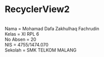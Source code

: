 # RecyclerView2

<br>Nama = Mohamad Dafa Zakhulhaq Fachrudin
<br>Kelas = XI RPL 6
<br>No Absen = 20
<br>NIS = 4755/1474.070
<br>Sekolah = SMK TELKOM MALANG
